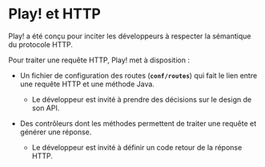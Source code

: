 # Play! et HTTP

Play! a été conçu pour inciter les développeurs à respecter la sémantique du protocole HTTP.

Pour traiter une requête HTTP, Play! met à disposition :

* Un fichier de configuration des routes (**`conf/routes`**) qui fait le lien entre une requête HTTP et une méthode Java.
  * Le développeur est invité à prendre des décisions sur le design de son API.

* Des contrôleurs dont les méthodes permettent de traiter une requête et générer une réponse.
  * Le développeur est invité à définir un code retour de la réponse HTTP.
